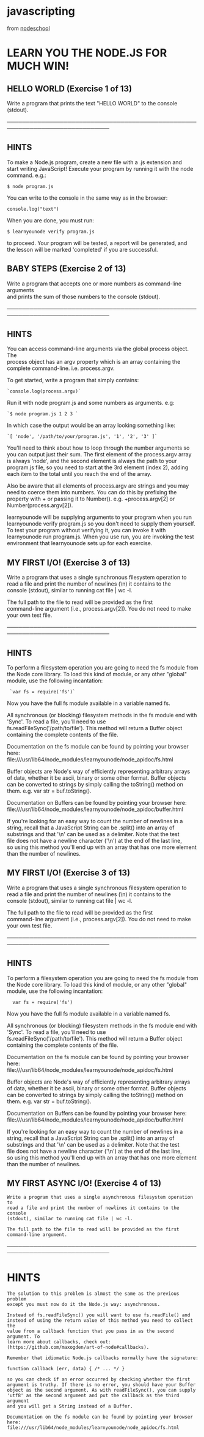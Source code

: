 # javascripting

from [nodeschool](https://nodeschool.io/index.html)

# LEARN YOU THE NODE.JS FOR MUCH WIN!  

## HELLO WORLD (Exercise 1 of 13)  

Write a program that prints the text "HELLO WORLD" to the console  
(stdout).  

─────────────────────────────────────────────────────────────────────────────  

## HINTS  

To make a Node.js program, create a new file with a .js extension and  
start writing JavaScript! Execute your program by running it with the node  
command. e.g.:  

  `$ node program.js`  

You can write to the console in the same way as in the browser:  

  `console.log("text")`

When you are done, you must run:  

  `$ learnyounode verify program.js`  

to proceed. Your program will be tested, a report will be generated, and  
the lesson will be marked 'completed' if you are successful.  


## BABY STEPS (Exercise 2 of 13)  

 Write a program that accepts one or more numbers as command-line arguments  
 and prints the sum of those numbers to the console (stdout).  

─────────────────────────────────────────────────────────────────────────────  

## HINTS  

 You can access command-line arguments via the global process object. The  
 process object has an argv property which is an array containing the  
 complete command-line. i.e. process.argv.  

 To get started, write a program that simply contains:  

    `console.log(process.argv)`

 Run it with node program.js and some numbers as arguments. e.g:  

    `$ node program.js 1 2 3 `

 In which case the output would be an array looking something like:  

    `[ 'node', '/path/to/your/program.js', '1', '2', '3' ]`  

 You'll need to think about how to loop through the number arguments so  
 you can output just their sum. The first element of the process.argv array  
 is always 'node', and the second element is always the path to your  
 program.js file, so you need to start at the 3rd element (index 2), adding  
 each item to the total until you reach the end of the array.  

 Also be aware that all elements of process.argv are strings and you may  
 need to coerce them into numbers. You can do this by prefixing the  
 property with + or passing it to Number(). e.g. +process.argv[2] or  
 Number(process.argv[2]).  

 learnyounode will be supplying arguments to your program when you run  
 learnyounode verify program.js so you don't need to supply them yourself.  
 To test your program without verifying it, you can invoke it with  
 learnyounode run program.js. When you use run, you are invoking the test  
 environment that learnyounode sets up for each exercise.  


## MY FIRST I/O! (Exercise 3 of 13)  

  Write a program that uses a single synchronous filesystem operation to  
  read a file and print the number of newlines (\n) it contains to the  
  console (stdout), similar to running cat file | wc -l.  

  The full path to the file to read will be provided as the first  
  command-line argument (i.e., process.argv[2]). You do not need to make  
  your own test file.  

 ─────────────────────────────────────────────────────────────────────────────  

## HINTS  

  To perform a filesystem operation you are going to need the fs module from  
  the Node core library. To load this kind of module, or any other "global"  
  module, use the following incantation:  

     `var fs = require('fs')`  

  Now you have the full fs module available in a variable named fs.  

  All synchronous (or blocking) filesystem methods in the fs module end with  
  'Sync'. To read a file, you'll need to use  
  fs.readFileSync('/path/to/file'). This method will return a Buffer object  
  containing the complete contents of the file.  

  Documentation on the fs module can be found by pointing your browser here:  
  file:///usr/lib64/node_modules/learnyounode/node_apidoc/fs.html  

  Buffer objects are Node's way of efficiently representing arbitrary arrays  
  of data, whether it be ascii, binary or some other format. Buffer objects  
  can be converted to strings by simply calling the toString() method on  
  them. e.g. var str = buf.toString().  

  Documentation on Buffers can be found by pointing your browser here:  
  file:///usr/lib64/node_modules/learnyounode/node_apidoc/buffer.html  

  If you're looking for an easy way to count the number of newlines in a  
  string, recall that a JavaScript String can be .split() into an array of  
  substrings and that '\n' can be used as a delimiter. Note that the test  
  file does not have a newline character ('\n') at the end of the last line,  
  so using this method you'll end up with an array that has one more element  
  than the number of newlines.  
## MY FIRST I/O! (Exercise 3 of 13)  

   Write a program that uses a single synchronous filesystem operation to  
   read a file and print the number of newlines (\n) it contains to the  
   console (stdout), similar to running cat file | wc -l.  

   The full path to the file to read will be provided as the first  
   command-line argument (i.e., process.argv[2]). You do not need to make  
   your own test file.  

  ─────────────────────────────────────────────────────────────────────────────  

## HINTS  

   To perform a filesystem operation you are going to need the fs module from  
   the Node core library. To load this kind of module, or any other "global"  
   module, use the following incantation:  

      var fs = require('fs')  

   Now you have the full fs module available in a variable named fs.  

   All synchronous (or blocking) filesystem methods in the fs module end with  
   'Sync'. To read a file, you'll need to use  
   fs.readFileSync('/path/to/file'). This method will return a Buffer object  
   containing the complete contents of the file.  

   Documentation on the fs module can be found by pointing your browser here:  
   file:///usr/lib64/node_modules/learnyounode/node_apidoc/fs.html  

   Buffer objects are Node's way of efficiently representing arbitrary arrays  
   of data, whether it be ascii, binary or some other format. Buffer objects  
   can be converted to strings by simply calling the toString() method on  
   them. e.g. var str = buf.toString().  

   Documentation on Buffers can be found by pointing your browser here:  
   file:///usr/lib64/node_modules/learnyounode/node_apidoc/buffer.html  

   If you're looking for an easy way to count the number of newlines in a  
   string, recall that a JavaScript String can be .split() into an array of  
   substrings and that '\n' can be used as a delimiter. Note that the test  
   file does not have a newline character ('\n') at the end of the last line,  
   so using this method you'll end up with an array that has one more element  
   than the number of newlines.  
## MY FIRST ASYNC I/O! (Exercise 4 of 13)  

    Write a program that uses a single asynchronous filesystem operation to  
    read a file and print the number of newlines it contains to the console  
    (stdout), similar to running cat file | wc -l.  

    The full path to the file to read will be provided as the first  
    command-line argument.  

   ─────────────────────────────────────────────────────────────────────────────  

# HINTS  

    The solution to this problem is almost the same as the previous problem  
    except you must now do it the Node.js way: asynchronous.  

    Instead of fs.readFileSync() you will want to use fs.readFile() and  
    instead of using the return value of this method you need to collect the  
    value from a callback function that you pass in as the second argument. To  
    learn more about callbacks, check out:  
    (https://github.com/maxogden/art-of-node#callbacks).  

    Remember that idiomatic Node.js callbacks normally have the signature:  

  `function callback (err, data) { /* ... */ }`  

    so you can check if an error occurred by checking whether the first  
    argument is truthy. If there is no error, you should have your Buffer  
    object as the second argument. As with readFileSync(), you can supply  
    'utf8' as the second argument and put the callback as the third argument  
    and you will get a String instead of a Buffer.  

    Documentation on the fs module can be found by pointing your browser here:  
    file:///usr/lib64/node_modules/learnyounode/node_apidoc/fs.html  
